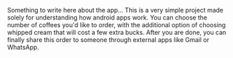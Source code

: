 Something to write here about the app...
This is a very simple project made solely for understanding how android apps work.
You can choose the number of coffees you'd like to order, 
with the additional option of choosing whipped cream that will cost
a few extra bucks. 
After you are done, you can finally share this order to someone through external apps
like Gmail or WhatsApp.  